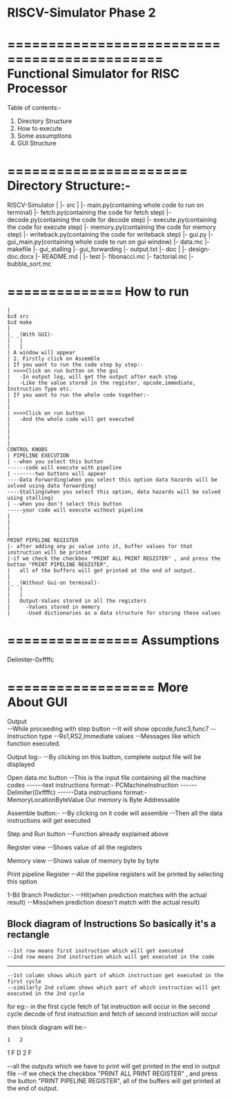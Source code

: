 # RISCV-Simulator Phase 2 

=============================================
Functional Simulator for RISC Processor
=============================================

Table of contents:-
1. Directory Structure 
2. How to execute
3. Some assumptions
4. GUI Structure

======================
Directory Structure:-
======================

RISCV-Simulator
  |
  |- src
      |
      |- main.py(containing whole code to run on terminal)
      |- fetch.py(containing the code for fetch step)
      |- decode.py(containing the code for decode step)
      |- execute.py(containing the code for execute step)
      |- memory.py(containing the code for memory step) 
      |- writeback.py(containing the code for writeback step)
      |- gui.py
      |- gui_main.py(containing whole code to run on gui window)
      |- data.mc
      |- makefile
	  |- gui_stalling
	  |- gui_forwarding
	  |- output.txt
  |- doc
      |
      |- design-doc.docx
  |- README.md
      |
  |- test
      |- fibonacci.mc
      |- factorial.mc
      |- bubble_sort.mc

==============
How to run
==============
	|
	$cd src
	$cd make 
	|
	|_ _(With GUI)-
	|	|
	|	| 
	| A window will appear
	| 2. Firstly click on Assemble
 	| If you want to run the code step by step:-
	| >>>>Click on run button on the gui 
	|	-In output log, will get the output after each step
	|	-Like the value stored in the register, opcode,immediate, Instruction Type etc.
	| If you want to run the whole code together:-
	|
	|
	| >>>>Click on run button
	|	-And the whole code will get executed
	| 
	|
	|
	| 
	CONTROL KNOBS
	| PIPELINE EXECUTION
	| --when you select this button
	------code will execute with pipeline
	| -------two buttons will appear
	----Data Forwarding(when you select this option data hazards will be solved using data forwarding)
	----Stalling(when you select this option, data hazards will be solved using stalling)
	| --when you don't select this button
	-----your code will execute without pipeline
	|
	|
	|
	|
	PRINT PIPELINE REGISTER
	|- after adding any pc value into it, buffer values for that instruction will be printed
	|-if we check the checkbox "PRINT ALL PRINT REGISTER" , and press the button "PRINT PIPELINE REGISTER",
  	|	all of the buffers will get printed at the end of output.
	|
	|_ _(Without Gui-on terminal)-
	|	|
	|	|
	|   Output-Values stored in all the registers
	| 	  -Values stored in memory
	| 	  -Used dictionaries as a data structure for storing these values
		
	
	 
================
Assumptions
================
Delimiter-0xffffc


==================
More About GUI
==================
Output  
--While proceeding with step button
--It will show opcode,func3,func7
--Instruction type
--Rs1,RS2,Immediate values
--Messages like which function executed.

Output log:-
--By clicking on this button, complete output file will be displayed

Open data.mc button
--This is the input file containing all the machine codes
------text instructions format:-
	PC<space>MachineInstruction
------Delimiter(0xffffc)
------Data instructions format:-
	MemoryLocation<space>ByteValue
	Our memory is Byte Addressable

Assemble button:-
--By clicking on it code will assemble
--Then all the data instructions will get executed

Step and Run button
--Function already explained above

Register view
--Shows value of all the registers

Memory view
--Shows value of memory byte by byte 
 
Print pipeline Register
--All the pipeline registers will be printed by selecting this option

1-Bit Branch Predictor:-
--Hit(when prediction matches with the actual result) 
--Miss(when prediction doesn't match with the actual result)


Block diagram of Instructions
So basically it's a rectangle 
---
	--1st row means first instruction which will get executed
	--2nd row means 2nd instruction which will get executed in the code
---
	--1st column shows which part of which instruction get executed in the first cycle
	--similarly 2nd column shows which part of which instruction will get executed in the 2nd cycle

for eg:- in the first cycle fetch of 1st instruction will occur
in the second cycle decode of first instruction and fetch of second instruction will occur

then block diagram will be:- 

	1	2
1	F	D
2		F

--all the outputs which we have to print will get printed in the end in output file
--if we check the checkbox "PRINT ALL PRINT REGISTER" , and press the button "PRINT PIPELINE REGISTER",
  all of the buffers will get printed at the end of output.
